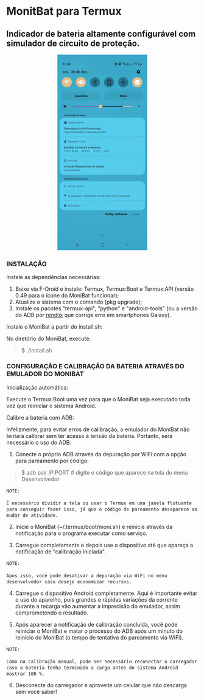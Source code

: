 # MonitBat para Termux

## Indicador de bateria altamente configurável com simulador de circuito de proteção.

<div align="center">
    <img src="https://github.com/cledsupper/monibat/raw/0b2519c4cd7051167c268b56957a506d7e3a4659/samples/preview.jpg" alt="MoniBat na barra de notificações do Android, mostrando tempo restante, percentual, temperatura, tensão e um score da saúde da bateria." style="height: 512px; width:236px;"/>
</div>

### INSTALAÇÃO

Instale as dependências necessárias:

1. Baixe via F-Droid e instale: Termux, Termux:Boot e Termux:API (versão 0.49 para o ícone do MoniBat funcionar);
2. Atualize o sistema com o comando (pkg upgrade);
3. Instale os pacotes "termux-api", "python" e "android-tools" (ou a versão do ADB por [rendiix] que corrige erro em smartphones Galaxy).

Instale o MoniBat a partir do install.sh:

No diretório do MoniBat, execute:
> $ ./install.sh


### CONFIGURAÇÃO E CALIBRAÇÃO DA BATERIA ATRAVÉS DO EMULADOR DO MONIBAT

Inicialização automática:

Execute o Termux:Boot uma vez para que o MoniBat seja executado toda vez que reiniciar o sistema Android.

Calibre a bateria com ADB:

Infelizmente, para evitar erros de calibração, o emulador do MoniBat não tentará calibrar sem ter acesso à tensão da bateria. Portanto, será necessário o uso do ADB.

1. Conecte o próprio ADB através da depuração por WiFi com a opção para pareamento por código:
  > $ adb pair IP:PORT # digite o código que aparece na tela do menu Desenvolvedor

```
NOTE:

É necessário dividir a tela ou usar o Termux em uma janela flutuante para conseguir fazer isso, já que o código de pareamento desaparece ao mudar de atividade.
```

2. Inicie o MoniBat (~/.termux/boot/moni.sh) e reinicie através da notificação para o programa executar como serviço.

3. Carregue completamente e depois use o dispositivo até que apareça a notificação de "calibração iniciada".

```
NOTE:

Após isso, você pode desativar a depuração via WiFi no menu desenvolvedor caso deseje economizar recursos.
```

4. Carregue o dispositivo Android completamente. Aqui é importante evitar o uso do aparelho, pois grandes e rápidas variações da corrente durante a recarga vão aumentar a imprecisão do emulador, assim comprometendo o resultado.

5. Após aparecer a notificação de calibração concluída, você pode reiniciar o MoniBat e matar o processo do ADB após um minuto do reinício do MoniBat (o tempo de tentativa do pareamento via WiFi).

```
NOTE:

Como na calibração manual, pode ser necessário reconectar o carregador caso a bateria tenha terminado a carga antes do sistema Android mostrar 100 %.
```

6. Desconecte do carregador e aproveite um celular que não descarga sem você saber!


[rendiix]: [termux-platform-tools](https://github.com/rendiix/termux-adb-fastboot)
